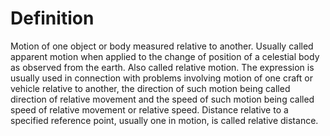# Definition

Motion of one object or body measured relative to another. Usually
called apparent motion when applied to the change of position of a
celestial body as observed from the earth. Also called relative motion.
The expression is usually used in connection with problems involving
motion of one craft or vehicle relative to another, the direction of
such motion being called direction of relative movement and the speed of
such motion being called speed of relative movement or relative speed.
Distance relative to a specified reference point, usually one in motion,
is called relative distance.
